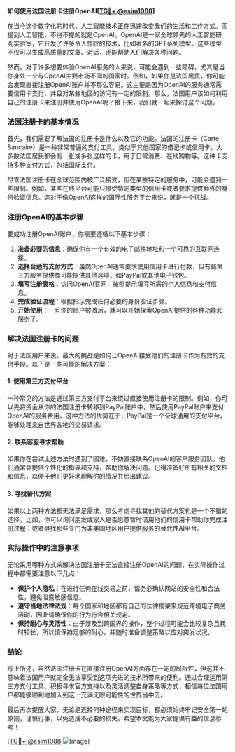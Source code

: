 **如何使用法国注册卡注册OpenAI[[TG💪+ @esim1088](https://t.me/s/esim1088)]**

在当今这个数字化的时代，人工智能技术正在迅速改变我们的生活和工作方式。而提到人工智能，不得不提的就是OpenAI。OpenAI是一家全球领先的人工智能研究实验室，它开发了许多令人惊叹的技术，比如著名的GPT系列模型。这些模型不仅可以生成高质量的文章、对话，还能帮助人们解决各种问题。

然而，对于许多想要体验OpenAI服务的人来说，可能会遇到一些障碍，尤其是当你身处一个与OpenAI主要市场不同的国家时。例如，如果你是法国居民，你可能会发现直接注册OpenAI账户并不那么容易。这主要是因为OpenAI的服务通常需要信用卡支付，并且对某些地区的访问有一定的限制。那么，法国用户该如何利用自己的注册卡来注册并使用OpenAI呢？接下来，我们就一起来探讨这个问题。

### 法国注册卡的基本情况

首先，我们需要了解法国的注册卡是什么以及它的功能。法国的注册卡（Carte Bancaire）是一种非常普遍的支付工具，类似于其他国家的借记卡或信用卡。大多数法国居民都会有一张或多张这样的卡，用于日常消费、在线购物等。这种卡支持多种支付方式，包括国际支付。

尽管法国注册卡在全球范围内被广泛接受，但在某些特定的服务中，可能会遇到一些限制。例如，某些在线平台可能只接受特定类型的信用卡或者要求提供额外的身份验证信息。这对于像OpenAI这样的国际性服务平台来说，就是一个挑战。

### 注册OpenAI的基本步骤

要成功注册OpenAI账户，你需要遵循以下基本步骤：

1. **准备必要的信息**：确保你有一个有效的电子邮件地址和一个可靠的互联网连接。
2. **选择合适的支付方式**：虽然OpenAI通常要求使用信用卡进行付款，但有些第三方服务提供商可能提供其他选项，如PayPal或其他电子钱包。
3. **填写注册表格**：访问OpenAI官网，按照提示填写所需的个人信息和支付信息。
4. **完成验证流程**：根据指示完成任何必要的身份验证步骤。
5. **开始使用**：一旦你的账户被激活，就可以开始探索OpenAI提供的各种功能和服务了。

### 解决法国注册卡的问题

对于法国用户来说，最大的挑战是如何让OpenAI接受他们的注册卡作为有效的支付手段。以下是一些可能的解决方案：

#### 1. 使用第三方支付平台

一种常见的方法是通过第三方支付平台来绕过直接使用注册卡的限制。例如，你可以先将资金从你的法国注册卡转移到PayPal账户中，然后使用PayPal账户来支付OpenAI的服务费用。这种方法的优势在于，PayPal是一个全球通用的支付平台，能够处理来自世界各地的交易请求。

#### 2. 联系客服寻求帮助

如果你在尝试上述方法时遇到了困难，不妨直接联系OpenAI的客户服务团队。他们通常会提供个性化的指导和支持，帮助你解决问题。记得准备好所有相关的文档和信息，以便于他们更好地理解你的情况并给出建议。

#### 3. 寻找替代方案

如果以上两种方法都无法满足需求，那么考虑寻找其他的替代方案也是一个不错的选择。比如，你可以询问朋友或家人是否愿意暂时借用他们的信用卡帮助你完成注册过程；或者寻找那些专门为非美国地区用户提供服务的替代性AI平台。

### 实际操作中的注意事项

无论采用哪种方式来解决法国注册卡无法直接注册OpenAI的问题，在实际操作过程中都需要注意以下几点：

- **保护个人隐私**：在进行任何在线交易之前，请务必确认网站的安全性和合法性，避免泄露敏感信息。
- **遵守当地法律法规**：每个国家和地区都有自己的法律框架来规范跨境电子商务活动，因此请确保你的行为符合相关规定。
- **保持耐心与灵活性**：由于涉及到跨国界的操作，整个过程可能会比较复杂且耗时较长，所以请保持足够的耐心，并随时准备调整策略以应对突发状况。

### 结论

综上所述，虽然法国注册卡在直接注册OpenAI方面存在一定的局限性，但这并不意味着法国用户就完全无法享受到这项先进的技术所带来的便利。通过合理运用第三方支付工具、积极寻求官方支持以及灵活调整自身策略等方式，相信每位法国用户都能够顺利地加入到这一充满无限可能性的世界当中去。

最后再次提醒大家，无论是选择何种途径来实现目标，都必须始终牢记安全第一的原则，谨慎行事，以免造成不必要的损失。希望本文能为大家提供有益的信息参考！

[[TG💪+ @esim1088](https://t.me/s/esim1088) ![Image](https://i.postimg.cc/4NQfJmqS/Snipaste-2025-05-13-00-14-12.png)]